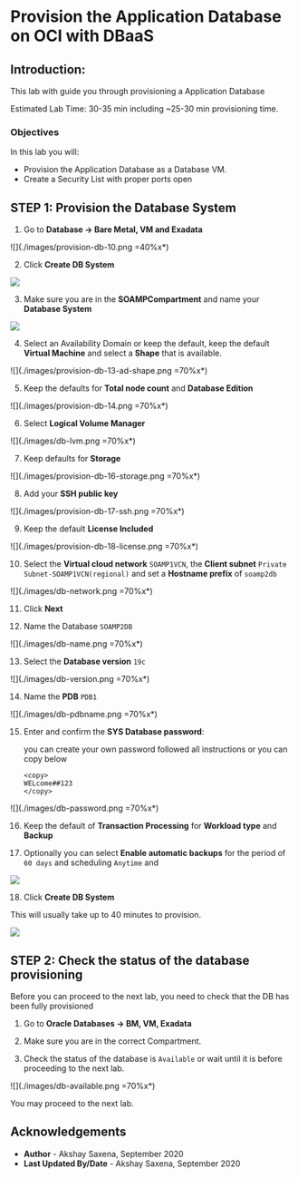 # Provision the Application Database on OCI with DBaaS

## Introduction: 

This lab with guide you through provisioning a Application Database

Estimated Lab Time: 30-35 min including ~25-30 min provisioning time.

### Objectives

In this lab you will:

- Provision the Application Database as a Database VM.
- Create a Security List with proper ports open


## **STEP 1:** Provision the Database System

1. Go to **Database -> Bare Metal, VM and Exadata**

  ![](./images/provision-db-10.png =40%x*)

2. Click **Create DB System**

  ![](./images/provision-db-11.png)

3. Make sure you are in the **SOAMPCompartment** and name your **Database System**

  ![](/images/provision-db-12.png)

4. Select an Availability Domain or keep the default, keep the default **Virtual Machine** and select a **Shape** that is available.

  ![](./images/provision-db-13-ad-shape.png =70%x*)

5. Keep the defaults for **Total node count** and **Database Edition**

  ![](./images/provision-db-14.png =70%x*)

6. Select **Logical Volume Manager** 

  ![](./images/db-lvm.png =70%x*)

7. Keep defaults for **Storage**

  ![](./images/provision-db-16-storage.png =70%x*)

8. Add your **SSH public key** 

  ![](./images/provision-db-17-ssh.png =70%x*)

9. Keep the default **License Included**

  ![](./images/provision-db-18-license.png =70%x*)

10. Select the **Virtual cloud network** `SOAMP1VCN`, the **Client subnet** `Private Subnet-SOAMP1VCN(regional)` and set a **Hostname prefix** of `soamp2db`

  ![](./images/db-network.png =70%x*)

11. Click **Next**

12. Name the Database `SOAMP2DB`

  ![](./images/db-name.png =70%x*)

13. Select the **Database version** `19c`

  ![](./images/db-version.png =70%x*)

14. Name the **PDB** `PDB1`

  ![](./images/db-pdbname.png =70%x*)


15. Enter and confirm the **SYS Database password**: 

    you can create your own password followed all instructions or you can copy below

    ```
    <copy>
    WELcome##123
    </copy>
    ```

  ![](./images/db-password.png =70%x*)

16. Keep the default of **Transaction Processing** for **Workload type** and **Backup**

17. Optionally you can select **Enable automatic backups** for the period of `60 days` and scheduling `Anytime` and 

  ![](./images/provision-db-21.png)

18. Click **Create DB System**

  This will usually take up to 40 minutes to provision.

  ![](./images/provision-db-22.png)

## **STEP 2:** Check the status of the database provisioning

Before you can proceed to the next lab, you need to check that the DB has been fully provisioned

1. Go to **Oracle Databases -> BM, VM, Exadata**

2. Make sure you are in the correct Compartment.

3. Check the status of the database is `Available` or wait until it is before proceeding to the next lab.

  ![](./images/db-available.png =70%x*)

You may proceed to the next lab.

## Acknowledgements

 - **Author** - Akshay Saxena, September 2020
 - **Last Updated By/Date** - Akshay Saxena, September 2020
